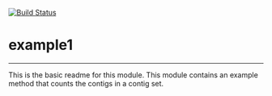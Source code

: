 [![Build Status](https://travis-ci.org/pranjan77/example1.svg?branch=master)](https://travis-ci.org/pranjan77/example1)

# example1
---

This is the basic readme for this module. This module contains an example method that counts the contigs in a contig set.